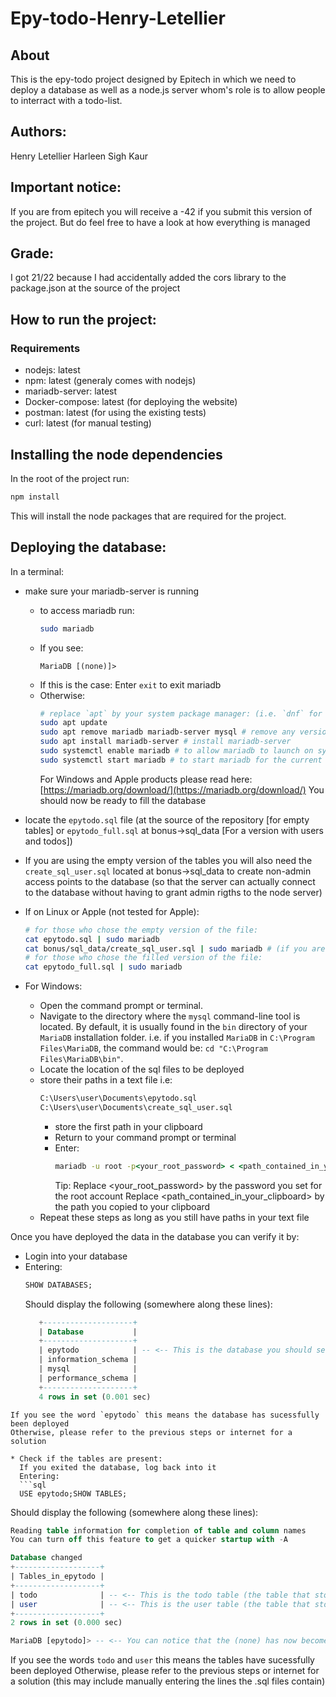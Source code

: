 # Epy-todo-Henry-Letellier
## About
This is the epy-todo project designed by Epitech in which we need to deploy a database as well as a node.js server whom's role is to allow people to interract with a todo-list.

## Authors:
Henry Letellier
Harleen Sigh Kaur

## Important notice:
If you are from epitech you will receive a -42 if you submit this version of the project.
But do feel free to have a look at how everything is managed

## Grade:
I got 21/22 because I had accidentally added the cors library to the package.json at the source of the project

## How to run the project:
### Requirements

* nodejs: latest
* npm: latest (generaly comes with nodejs)
* mariadb-server: latest
* Docker-compose: latest (for deploying the website)
* postman: latest (for using the existing tests)
* curl: latest (for manual testing)

## Installing the node dependencies
In the root of the project run:
```bash
npm install
```
This will install the node packages that are required for the project.

## Deploying the database:
In a terminal:
* make sure your mariadb-server is running
  * to access mariadb run:
    ```bash
    sudo mariadb
    ```
  * If you see: 
    ```log
    MariaDB [(none)]> 
    ```
  * If this is the case:
    Enter `exit` to exit mariadb
  * Otherwise:
    ```bash
    # replace `apt` by your system package manager: (i.e. `dnf` for Fedora)
    sudo apt update
    sudo apt remove mariadb mariadb-server mysql # remove any version of mariadb
    sudo apt install mariadb-server # install mariadb-server
    sudo systemctl enable mariadb # to allow mariadb to launch on system startup
    sudo systemctl start mariadb # to start mariadb for the current session
    ```
    For Windows and Apple products please read here: [https://mariadb.org/download/](https://mariadb.org/download/)
    You should now be ready to fill the database

* locate the `epytodo.sql` file (at the source of the repository [for empty tables] or `epytodo_full.sql` at bonus->sql_data [For a version with users and todos])
* If you are using the empty version of the tables you will also need the `create_sql_user.sql` located at bonus->sql_data to create non-admin access points to the database (so that the server can actually connect to the database without having to grant admin rigths to the node server)
* If on Linux or Apple (not tested for Apple):
  ```bash
  # for those who chose the empty version of the file:
  cat epytodo.sql | sudo mariadb
  cat bonus/sql_data/create_sql_user.sql | sudo mariadb # (if you are in the same location as the file enter: cat create_sql_user.sql | sudo mariadb)
  # for those who chose the filled version of the file:
  cat epytodo_full.sql | sudo mariadb
  ```
  
* For Windows:
  * Open the command prompt or terminal.
  * Navigate to the directory where the `mysql` command-line tool is located.
      By default, it is usually found in the `bin` directory of your `MariaDB` installation folder.
      i.e. if you installed `MariaDB` in `C:\Program Files\MariaDB`, the command would be: `cd "C:\Program Files\MariaDB\bin"`.
  * Locate the location of the sql files to be deployed
  * store their paths in a text file
    i.e:
    ```txt
    C:\Users\user\Documents\epytodo.sql
    C:\Users\user\Documents\create_sql_user.sql
    ```
    * store the first path in your clipboard
    * Return to your command prompt or terminal
    * Enter:
      ```bat
      mariadb -u root -p<your_root_password> < <path_contained_in_your_clipboard>
      ```
      Tip:
        Replace <your_root_password> by the password you set for the root account
        Replace <path_contained_in_your_clipboard> by the path you copied to your clipboard
  * Repeat these steps as long as you still have paths in your text file

Once you have deployed the data in the database you can verify it by:
* Login into your database
* Entering:
  ```sql
  SHOW DATABASES;
  ```
  Should display the following (somewhere along these lines):
  ```sql
     +--------------------+
     | Database           |
     +--------------------+
     | epytodo            | -- <-- This is the database you should see
     | information_schema |
     | mysql              |
     | performance_schema |
     +--------------------+
     4 rows in set (0.001 sec)
```
If you see the word `epytodo` this means the database has sucessfully been deployed
Otherwise, please refer to the previous steps or internet for a solution

* Check if the tables are present:
  If you exited the database, log back into it
  Entering:
  ```sql
  USE epytodo;SHOW TABLES;
  ```
  Should display the following (somewhere along these lines):
  ```sql
  Reading table information for completion of table and column names
You can turn off this feature to get a quicker startup with -A

Database changed
+-------------------+
| Tables_in_epytodo |
+-------------------+
| todo              | -- <-- This is the todo table (the table that stores the todos of the project)
| user              | -- <-- This is the user table (the table that stores the users of the project)
+-------------------+
2 rows in set (0.000 sec)

MariaDB [epytodo]> -- <-- You can notice that the (none) has now become epytodo due to the line: USE epytodo; specifying the database we are using
```
If you see the words `todo` and `user` this means the tables have sucessfully been deployed
Otherwise, please refer to the previous steps or internet for a solution (this may include manually entering the lines the .sql files contain)

